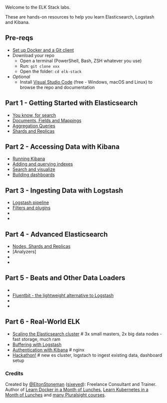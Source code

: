 
Welcome to the ELK Stack labs.

These are hands-on resources to help you learn Elasticsearch, Logstash and Kibana.

## Pre-reqs

 - [Set up Docker and a Git client](setup) 
 - Download your repo
    - Open a terminal (PowerShell, Bash, ZSH whatever you use) 
    - Run: `git clone xxx`
    - Open the folder: `cd elk-stack`
- _Optional_
    -   Install [Visual Studio Code](https://code.visualstudio.com) (free - Windows, macOS and Linux) to browse the repo and documentation

## Part 1 - Getting Started with Elasticsearch

- [You know, for search](labs/for-search)
- [Documents, Fields and Mappings](labs/mappings)
- [Aggregation Queries](labs/aggregation)
- [Shards and Replicas](labs/shards)

## Part 2 - Accessing Data with Kibana

- [Running Kibana](labs/kibana) 
- [Adding and querying indexes]()
- [Search and visualize]()
- [Building dashboards]()

## Part 3 - Ingesting Data with Logstash

- [Logstash pipeline]()
- [Filters and plugins]()
-
-

## Part 4 - Advanced Elasticsearch 

- [Nodes, Shards and Replicas]()
- [Analyzers]
- 
-

## Part 5 - Beats and Other Data Loaders

- []()
- [Fluentbit - the lightweight alternative to Logstash]()
- 
- 


## Part 6 - Real-World ELK

- [Scaling the Elasticsearch cluster]() # 3x small masters, 2x big data nodes - fast storage, much ram
- [Buffering with Logstash]()
- [Authentication with Kibana]() # nginx
- [Hackathon!]() # new es cluster, logstach to ingest existing data, dashboard setup


### Credits

Created by [@EltonStoneman](https://twitter.com/EltonStoneman) ([sixeyed](https://github.com/sixeyed)): Freelance Consultant and Trainer. Author of [Learn Docker in a Month of Lunches](https://www.manning.com/books/learn-docker-in-a-month-of-lunches), [Learn Kubernetes in a Month of Lunches](https://www.manning.com/books/learn-kubernetes-in-a-month-of-lunches) and [many Pluralsight courses](https://pluralsight.pxf.io/c/1197078/424552/7490?u=https%3A%2F%2Fwww.pluralsight.com%2Fauthors%2Felton-stoneman).


